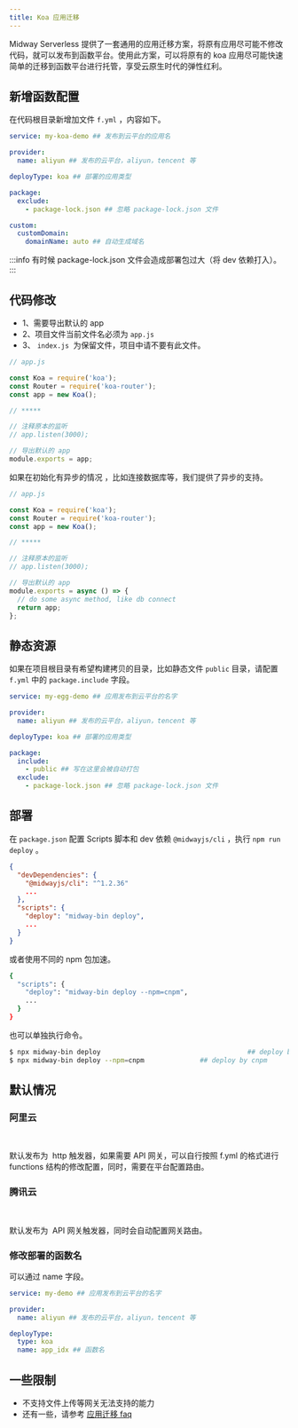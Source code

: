 ```yaml
---
title: Koa 应用迁移
---
```


Midway Serverless 提供了一套通用的应用迁移方案，将原有应用尽可能不修改代码，就可以发布到函数平台。使用此方案，可以将原有的 koa 应用尽可能快速简单的迁移到函数平台进行托管，享受云原生时代的弹性红利。

## 新增函数配置

在代码根目录新增加文件 `f.yml` ，内容如下。

```yaml
service: my-koa-demo ## 发布到云平台的应用名

provider:
  name: aliyun ## 发布的云平台，aliyun，tencent 等

deployType: koa ## 部署的应用类型

package:
  exclude:
    - package-lock.json ## 忽略 package-lock.json 文件

custom:
  customDomain:
    domainName: auto ## 自动生成域名
```

:::info
有时候 package-lock.json 文件会造成部署包过大（将 dev 依赖打入）。
:::

## 代码修改

- 1、需要导出默认的 app
- 2、项目文件当前文件名必须为 `app.js`
- 3、 `index.js`  为保留文件，项目中请不要有此文件。

```typescript
// app.js

const Koa = require('koa');
const Router = require('koa-router');
const app = new Koa();

// *****

// 注释原本的监听
// app.listen(3000);

// 导出默认的 app
module.exports = app;
```

如果在初始化有异步的情况 ，比如连接数据库等，我们提供了异步的支持。

```typescript
// app.js

const Koa = require('koa');
const Router = require('koa-router');
const app = new Koa();

// *****

// 注释原本的监听
// app.listen(3000);

// 导出默认的 app
module.exports = async () => {
  // do some async method, like db connect
  return app;
};
```

## 静态资源

如果在项目根目录有希望构建拷贝的目录，比如静态文件 `public` 目录，请配置 `f.yml` 中的 `package.include` 字段。

```yaml
service: my-egg-demo ## 应用发布到云平台的名字

provider:
  name: aliyun ## 发布的云平台，aliyun，tencent 等

deployType: koa ## 部署的应用类型

package:
  include:
    - public ## 写在这里会被自动打包
  exclude:
    - package-lock.json ## 忽略 package-lock.json 文件
```

## 部署

在 `package.json` 配置 Scripts 脚本和 dev 依赖 `@midwayjs/cli` ，执行 `npm run deploy` 。

```json
{
  "devDependencies": {
    "@midwayjs/cli": "^1.2.36"
    ...
  },
  "scripts": {
    "deploy": "midway-bin deploy",
    ...
  }
}
```

或者使用不同的 npm 包加速。

```bash
{
  "scripts": {
    "deploy": "midway-bin deploy --npm=cnpm",
    ...
  }
}
```

也可以单独执行命令。

```bash
$ npx midway-bin deploy										## deploy by npm
$ npx midway-bin deploy --npm=cnpm				## deploy by cnpm
```

## 默认情况

### 阿里云

**​**

默认发布为  http 触发器，如果需要 API 网关，可以自行按照 f.yml 的格式进行 functions 结构的修改配置，同时，需要在平台配置路由。

### 腾讯云

**​**

默认发布为  API 网关触发器，同时会自动配置网关路由。
​

### 修改部署的函数名

可以通过 name 字段。

```yaml
service: my-demo ## 应用发布到云平台的名字

provider:
  name: aliyun ## 发布的云平台，aliyun，tencent 等

deployType:
  type: koa
  name: app_idx ## 函数名
```

## 一些限制

- 不支持文件上传等网关无法支持的能力
- 还有一些，请参考 [应用迁移 faq](migrate_faq)
